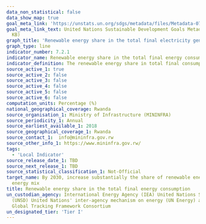 ```yaml
---
data_non_statistical: false
data_show_map: true
goal_meta_link: 'https://unstats.un.org/sdgs/metadata/files/Metadata-07-02-01.pdf '
goal_meta_link_text: United Nations Sustainable Development Goals Metadata (PDF 216
  KB)
graph_title: 'Renewable energy share in the total final electricity generation'
graph_type: line
indicator_number: 7.2.1
indicator_name: Renewable energy share in the total final energy consumption
indicator_definition: The renewable energy share in total final consumption is the percentage of final consumption of energy that is derived from renewable resources. 
source_active_1: true
source_active_2: false
source_active_3: false
source_active_4: false
source_active_5: false
source_active_6: false
computation_units: Percentage (%)
national_geographical_coverage: Rwanda
source_organisation_1: Ministry of Infrastructure (MININFRA)
source_periodicity_1: Annual
source_earliest_available_1: 2018
source_geographical_coverage_1: Rwanda
source_contact_1:  info@mininfra.gov.rw
source_other_info_1: https://www.mininfra.gov.rw/
tags:
  - 'Local Indicator'
source_release_date_1: TBD
source_next_release_1: TBD
source_statistical_classification_1: Not-Official
target_name: By 2030, increase substantially the share of renewable energy in the global
  energy mix
title: Renewable energy share in the total final energy consumption
un_custodian_agency: International Energy Agency (IEA) United Nations Statistics Division
  (UNSD) United Nations' inter-agency mechanism on energy (UN Energy) and the SE4ALL
  Global Tracking Framework Consortium
un_designated_tier: 'Tier I'
---
```

